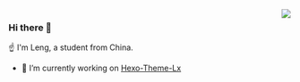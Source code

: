 <img align="right" src="https://github-readme-stats.vercel.app/api?username=blleng&show_icons=true&icon_color=0FDBD8&text_color=OFDBD8&bg_color=ffffff&hide_title=true" />

### Hi there 👋

☝ I'm Leng, a student from China.

- 🔭 I’m currently working on [Hexo-Theme-Lx](https://https://github.com/blleng/hexo-theme-lx)
